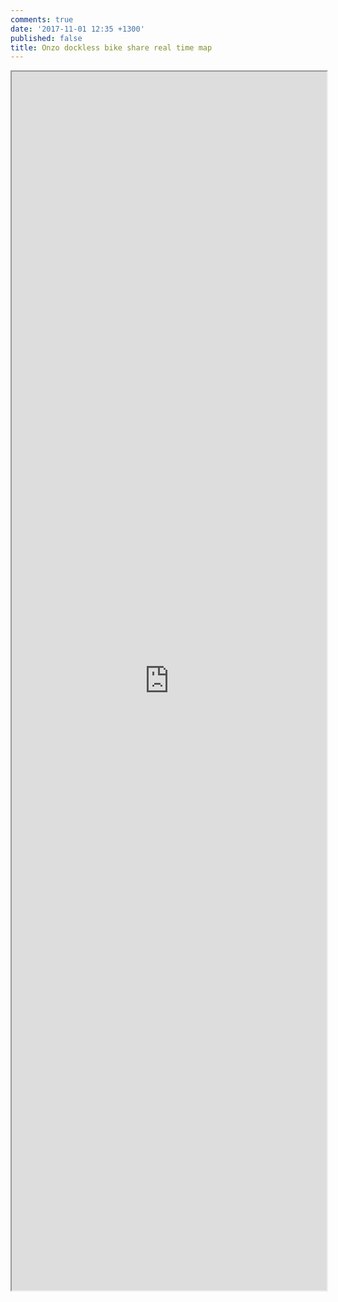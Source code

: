 ```yaml
---
comments: true
date: '2017-11-01 12:35 +1300'
published: false
title: Onzo dockless bike share real time map
---
```

<iframe src="https://36wish.github.io/onzomap/" width="100%" height="50%" allowfullscreen></iframe>
